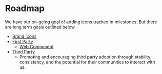 # Roadmap

We have our on-going goal of adding icons tracked in milestones. But there are long term goals outlined below.

- [Brand Icons](/roadmap/brand-icons)
- [First Party](/contribute/first-party)
  - [Web Component](https://github.com/Templarian/MaterialDesign-Web-Component)
- [Third Party](/contribute/third-party)
  - Promoting and encouraging third party adoption through stability, consistancy, and the potential for their communities to interact with us.